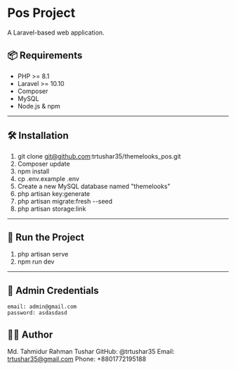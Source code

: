# Pos Project

A Laravel-based web application.

## 📦 Requirements

- PHP >= 8.1
- Laravel >= 10.10
- Composer
- MySQL 
- Node.js & npm 

---

## 🛠️ Installation

1. git clone git@github.com:trtushar35/themelooks_pos.git
2. Composer update
3. npm install
4. cp .env.example .env
5. Create a new MySQL database named "themelooks"
6. php artisan key:generate
7. php artisan migrate:fresh --seed
8. php artisan storage:link

---

## 🚀 Run the Project

1. php artisan serve
2. npm run dev

---

## 🔐 Admin Credentials
    email: admin@gmail.com
    password: asdasdasd

## 👨‍💻 Author
Md. Tahmidur Rahman Tushar GitHub: @trtushar35 Email: trtushar35@gmail.com Phone: +8801772195188
